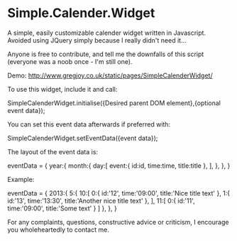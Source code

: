 Simple.Calender.Widget
======================

A simple, easily customizable calender widget written in Javascript.
Avoided using JQuery simply because I really didn't need it...

Anyone is free to contribute, and tell me the downfalls of this script (everyone was a noob once - I'm still one).

Demo: http://www.gregjoy.co.uk/static/pages/SimpleCalenderWidget/

To use this widget, include it and call:

SimpleCalenderWidget.initialise({Desired parent DOM element},{optional event data});

You can set this event data afterwards if preferred with:

SimpleCalenderWidget.setEventData({event data});

The layout of the event data is:

eventData = 
{
	year:{
		month:{
			day:[
				event:{
					id:id,
					time:time,
					title:title
				},
			],
		},
	},
}

Example:

eventData = 
{
	2013:{
		5:{
			10:[
				0:{
					id:'12',
					time:'09:00',
					title:'Nice title text'
				},
				1:{
					id:'13',
					time:'13:30',
					title:'Another nice title text'
				},
			],
			11:[
				0:{
					id:'11',
					time:'09:00',
					title:'Some text'
				}
			]
		},
	},
}

For any complaints, questions, constructive advice or criticism, I encourage you wholeheartedly to contact me.